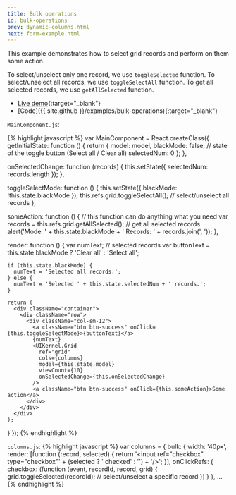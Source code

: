 ```yaml
---
title: Bulk operations
id: bulk-operations
prev: dynamic-columns.html
next: form-example.html
---
```


This example demonstrates how to select grid records and perform on them some action.

To select/unselect only one record, we use `toggleSelected` function.
To select/unselect all records, we use `toggleSelectAll` function.
To get all selected records, we use `getAllSelected` function.

* [Live demo](/examples/bulk-operations/){:target="_blank"}
* [Code]({{ site.github }}/examples/bulk-operations){:target="_blank"}

`MainComponent.js`:

{% highlight javascript %}
var MainComponent = React.createClass({
  getInitialState: function () {
    return {
      model: model,
      blackMode: false, // state of the toggle button (Select all / Clear all)
      selectedNum: 0
    };
  },

  onSelectedChange: function (records) {
    this.setState({
      selectedNum: records.length
    });
  },

  toggleSelectMode: function () {
    this.setState({
      blackMode: !this.state.blackMode
    });
    this.refs.grid.toggleSelectAll(); // select/unselect all records
  },

  someAction: function () { // this function can do anything what you need
    var records = this.refs.grid.getAllSelected(); // get all selected records
    alert('Mode: ' + this.state.blackMode + ' Records: ' + records.join(', '));
  },

  render: function () {
    var numText; // selected records
    var buttonText = this.state.blackMode ? 'Clear all' : 'Select all';

    if (this.state.blackMode) {
      numText = 'Selected all records.';
    } else {
      numText = 'Selected ' + this.state.selectedNum + ' records.';
    }

    return (
      <div className="container">
        <div className="row">
          <div className="col-sm-12">
            <a className="btn btn-success" onClick={this.toggleSelectMode}>{buttonText}</a>
            {numText}
            <UIKernel.Grid
              ref="grid"
              cols={columns}
              model={this.state.model}
              viewCount={10}
              onSelectedChange={this.onSelectedChange}
            />
            <a className="btn btn-success" onClick={this.someAction}>Some action</a>
          </div>
        </div>
      </div>
    );
  }
});
{% endhighlight %}

`columns.js`:
{% highlight javascript %}
var columns = {
  bulk: {
    width: '40px',
    render: [function (record, selected) {
      return '<input ref="checkbox" type="checkbox"' + (selected ? ' checked' : '') + '/>';
    }],
    onClickRefs: {
      checkbox: (function (event, recordId, record, grid) {
        grid.toggleSelected(recordId); // select/unselect a specific record
      })
    }
  },
...
{% endhighlight %}


